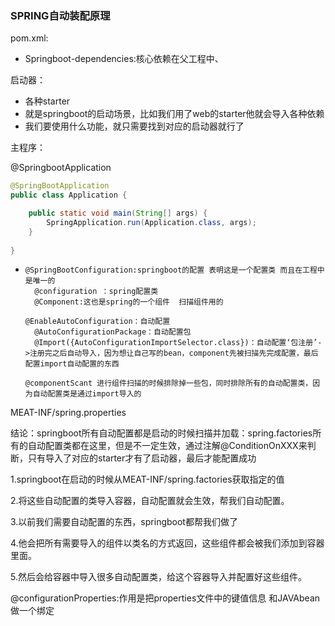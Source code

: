 ### SPRING自动装配原理

pom.xml:

+ Springboot-dependencies:核心依赖在父工程中、

启动器：

+ 各种starter
+ 就是springboot的启动场景，比如我们用了web的starter他就会导入各种依赖
+ 我们要使用什么功能，就只需要找到对应的启动器就行了

 

主程序：

@SpringbootApplication

```java
@SpringBootApplication
public class Application {

    public static void main(String[] args) {
        SpringApplication.run(Application.class, args);
    }
  
}
```



+ ```
  @SpringBootConfiguration:springboot的配置 表明这是一个配置类 而且在工程中是唯一的
  	@configuration ：spring配置类
  	@Component:这也是spring的一个组件  扫描组件用的
  
  @EnableAutoConfiguration：自动配置
  	@AutoConfigurationPackage：自动配置包
  	@Import({AutoConfigurationImportSelector.class})：自动配置‘包注册’->注册完之后自动导入，因为想让自己写的bean，component先被扫描先完成配置，最后配置import自动配置的东西
  
  @componentScant 进行组件扫描的时候排除掉一些包，同时排除所有的自动配置类，因为自动配置类是通过import导入的
  ```

MEAT-INF/spring.properties

 结论：springboot所有自动配置都是启动的时候扫描并加载：spring.factories所有的自动配置类都在这里，但是不一定生效，通过注解@ConditionOnXXX来判断，只有导入了对应的starter才有了启动器，最后才能配置成功 

1.springboot在启动的时候从MEAT-INF/spring.factories获取指定的值

2.将这些自动配置的类导入容器，自动配置就会生效，帮我们自动配置。

3.以前我们需要自动配置的东西，springboot都帮我们做了

4.他会把所有需要导入的组件以类名的方式返回，这些组件都会被我们添加到容器里面。

5.然后会给容器中导入很多自动配置类，给这个容器导入并配置好这些组件。





@configurationProperties:作用是把properties文件中的键值信息 和JAVAbean做一个绑定

